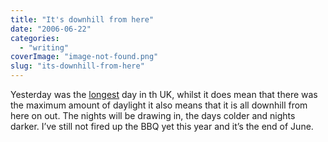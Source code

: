 ```yaml
---
title: "It's downhill from here"
date: "2006-06-22"
categories: 
  - "writing"
coverImage: "image-not-found.png"
slug: "its-downhill-from-here"
---
```


Yesterday was the [longest](http://en.wikipedia.org/wiki/Summer_Solstice) day in th UK, whilst it does mean that there was the maximum amount of daylight it also means that it is all downhill from here on out. The nights will be drawing in, the days colder and nights darker. I’ve still not fired up the BBQ yet this year and it’s the end of June.
